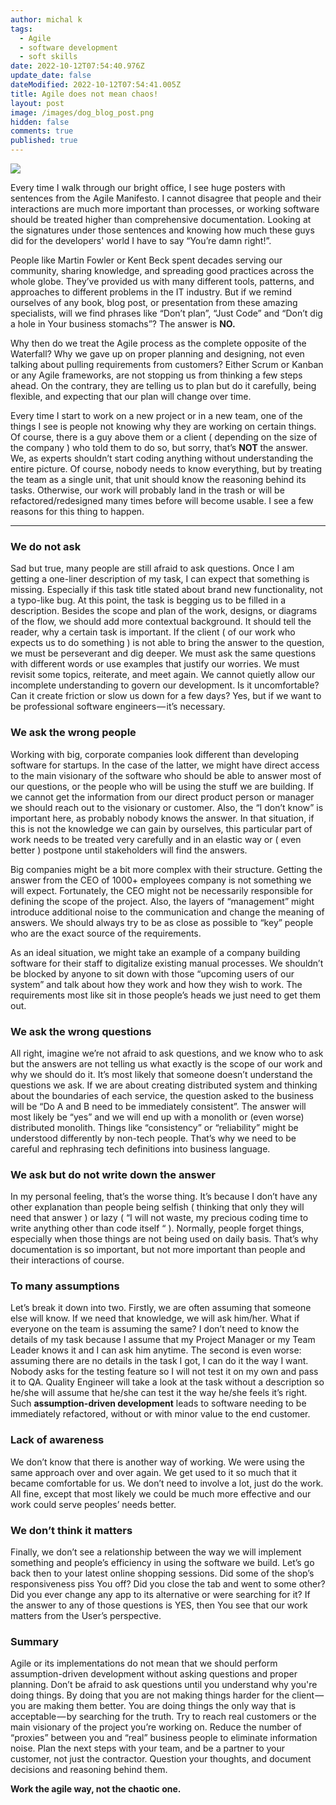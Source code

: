 ```yaml
---
author: michal k
tags:
  - Agile
  - software development
  - soft skills
date: 2022-10-12T07:54:40.976Z
update_date: false
dateModified: 2022-10-12T07:54:41.005Z
title: Agile does not mean chaos!
layout: post
image: /images/dog_blog_post.png
hidden: false
comments: true
published: true
---
```

![](https://cdn-images-1.medium.com/max/1600/1*nodfoEWdCEbbDI4B10kUDA.jpeg)

Every time I walk through our bright office, I see huge posters with sentences from the Agile Manifesto. I cannot disagree that people and their interactions are much more important than processes, or working software should be treated higher than comprehensive documentation. Looking at the signatures under those sentences and knowing how much these guys did for the developers' world I have to say “You’re damn right!”.

People like Martin Fowler or Kent Beck spent decades serving our community, sharing knowledge, and spreading good practices across the whole globe. They’ve provided us with many different tools, patterns, and approaches to different problems in the IT industry. But if we remind ourselves of any book, blog post, or presentation from these amazing specialists, will we find phrases like “Don’t plan”, “Just Code” and “Don’t dig a hole in Your business stomachs”? The answer is **NO.**

Why then do we treat the Agile process as the complete opposite of the Waterfall? Why we gave up on proper planning and designing, not even talking about pulling requirements from customers? Either Scrum or Kanban or any Agile frameworks, are not stopping us from thinking a few steps ahead. On the contrary, they are telling us to plan but do it carefully, being flexible, and expecting that our plan will change over time.

Every time I start to work on a new project or in a new team, one of the things I see is people not knowing why they are working on certain things. Of course, there is a guy above them or a client ( depending on the size of the company ) who told them to do so, but sorry, that’s **NOT** the answer. We, as experts shouldn’t start coding anything without understanding the entire picture. Of course, nobody needs to know everything, but by treating the team as a single unit, that unit should know the reasoning behind its tasks. Otherwise, our work will probably land in the trash or will be refactored/redesigned many times before will become usable. I see a few reasons for this thing to happen.

- - -

### We do not ask

Sad but true, many people are still afraid to ask questions. Once I am getting a one-liner description of my task, I can expect that something is missing. Especially if this task title stated about brand new functionality, not a typo-like bug. At this point, the task is begging us to be filled in a description. Besides the scope and plan of the work, designs, or diagrams of the flow, we should add more contextual background. It should tell the reader, why a certain task is important. If the client ( of our work who expects us to do something ) is not able to bring the answer to the question, we must be perseverant and dig deeper. We must ask the same questions with different words or use examples that justify our worries. We must revisit some topics, reiterate, and meet again. We cannot quietly allow our incomplete understanding to govern our development. Is it uncomfortable? Can it create friction or slow us down for a few days? Yes, but if we want to be professional software engineers — it’s necessary.

### We ask the wrong people

Working with big, corporate companies look different than developing software for startups. In the case of the latter, we might have direct access to the main visionary of the software who should be able to answer most of our questions, or the people who will be using the stuff we are building. If we cannot get the information from our direct product person or manager we should reach out to the visionary or customer. Also, the “I don’t know” is important here, as probably nobody knows the answer. In that situation, if this is not the knowledge we can gain by ourselves, this particular part of work needs to be treated very carefully and in an elastic way or ( even better ) postpone until stakeholders will find the answers. 

Big companies might be a bit more complex with their structure. Getting the answer from the CEO of 1000+ employees company is not something we will expect. Fortunately, the CEO might not be necessarily responsible for defining the scope of the project. Also, the layers of “management” might introduce additional noise to the communication and change the meaning of answers. We should always try to be as close as possible to “key” people who are the exact source of the requirements. 

As an ideal situation, we might take an example of a company building software for their staff to digitalize existing manual processes. We shouldn’t be blocked by anyone to sit down with those “upcoming users of our system” and talk about how they work and how they wish to work. The requirements most like sit in those people’s heads we just need to get them out.

### We ask the wrong questions

All right, imagine we’re not afraid to ask questions, and we know who to ask but the answers are not telling us what exactly is the scope of our work and why we should do it. It’s most likely that someone doesn’t understand the questions we ask. If we are about creating distributed system and thinking about the boundaries of each service, the question asked to the business will be “Do A and B need to be immediately consistent”. The answer will most likely be “yes” and we will end up with a monolith or (even worse) distributed monolith. Things like “consistency” or “reliability” might be understood differently by non-tech people. That’s why we need to be careful and rephrasing tech definitions into business language.

### We ask but do not write down the answer

In my personal feeling, that’s the worse thing. It’s because I don’t have any other explanation than people being selfish ( thinking that only they will need that answer ) or lazy ( “I will not waste, my precious coding time to write anything other than code itself “ ). Normally, people forget things, especially when those things are not being used on daily basis. That’s why documentation is so important, but not more important than people and their interactions of course.

### To many assumptions

Let’s break it down into two. Firstly, we are often assuming that someone else will know. If we need that knowledge, we will ask him/her. What if everyone on the team is assuming the same? I don’t need to know the details of my task because I assume that my Project Manager or my Team Leader knows it and I can ask him anytime. The second is even worse: assuming there are no details in the task I got, I can do it the way I want. Nobody asks for the testing feature so I will not test it on my own and pass it to QA. Quality Engineer will take a look at the task without a description so he/she will assume that he/she can test it the way he/she feels it’s right. Such **assumption-driven development** leads to software needing to be immediately refactored, without or with minor value to the end customer.

### Lack of awareness

We don’t know that there is another way of working. We were using the same approach over and over again. We get used to it so much that it became comfortable for us. We don’t need to involve a lot, just do the work. All fine, except that most likely we could be much more effective and our work could serve peoples’ needs better. 

### We don’t think it matters

Finally, we don’t see a relationship between the way we will implement something and people’s efficiency in using the software we build. Let’s go back then to your latest online shopping sessions. Did some of the shop’s responsiveness piss You off? Did you close the tab and went to some other? Did you ever change any app to its alternative or were searching for it? If the answer to any of those questions is YES, then You see that our work matters from the User’s perspective.

### Summary

Agile or its implementations do not mean that we should perform assumption-driven development without asking questions and proper planning. Don’t be afraid to ask questions until you understand why you're doing things. By doing that you are not making things harder for the client — you are making them better. You are doing things the only way that is acceptable — by searching for the truth. Try to reach real customers or the main visionary of the project you’re working on. Reduce the number of “proxies” between you and “real” business people to eliminate information noise. Plan the next steps with your team, and be a partner to your customer, not just the contractor. Question your thoughts, and document decisions and reasoning behind them.

**Work the agile way, not the chaotic one.**